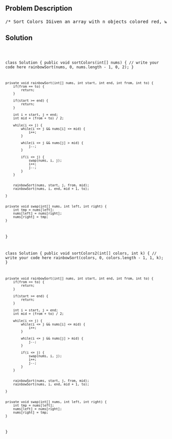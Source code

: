 <!--
<style>
  body { font-family: Arial, sans-serif; }
  .container { max-width: 700px; margin: 0 auto; padding: 10px; }
  .comment-block { background-color: #f9f9f9; padding: 10px; border-left: 5px solid #ccc; overflow-wrap: break-word; white-space: pre-wrap; }
  .code-block { background-color: #f4f4f4; padding: 10px; border: 1px solid #ddd; overflow-wrap: break-word; white-space: pre-wrap; }
</style>
-->

<div class='container'>
<h2>Problem Description</h2>
<div class='comment-block'>
<pre>
/* Sort Colors IGiven an array with n objects colored red, white or blue, sort them so that objects of the samecolor are adjacent,with the colors in the order red, white and blue.Here, we will use the integers 0, 1, and 2 to represent the color red, white, and blue respectively.ExampleGiven [1, 0, 1, 2], sort it in-place to [0, 1, 1, 2].*//*经典题型； Rainbow Sort， 其中套用了分区PartitionArray模板O(nlogk, k 是数值最大跨度), no extra memory!!!*/    /**     * @param nums: A list of integer which is 0, 1 or 2     * @return: nothing     *//* Sort Colors IIGiven an array of n objects with k different colors (numbered from 1 to k), sort them so thatobjects of the same color are adjacent,with the colors in the order 1, 2, ... k.NoticeYou are not suppose to use the library's sort function for this problem.k <= nExampleGiven colors=[3, 2, 2, 1, 4], k=4, your code should sort colors in-place to [1, 2, 2, 3, 4].ChallengeA rather straight forward solution is a two-pass algorithm using counting sort.That will cost O(k) extra memory. Can you do it without using extra memory?Same thing !!!O(nlogk, k 是数值最大跨度), no extra memory!!!*/    /**     * @param colors: A list of integer     * @param k: An integer     * @return: nothing     */</pre>
</div>

<h2>Solution</h2>
<div class='code-block'>
<pre><code class='language-java'>


class Solution {
    public void sortColors(int[] nums) {
        // write your code here
        rainbowSort(nums, 0, nums.length - 1, 0, 2);
    }
    
    private void rainbowSort(int[] nums, int start, int end, int from, int to) {
        if(from == to) {
            return;
        }
        
        if(start >= end) {
            return;
        }
        
        int i = start, j = end;
        int mid = (from + to) / 2;
        
        while(i <= j) {
            while(i <= j && nums[i] <= mid) {
                i++;
            }
            
            while(i <= j && nums[j] > mid) {
                j--;
            }
            
            if(i <= j) {
                swap(nums, i, j);
                i++;
                j--;
            }
        }
        
        
        rainbowSort(nums, start, j, from, mid);
        rainbowSort(nums, i, end, mid + 1, to);

    }
    
    
    private void swap(int[] nums, int left, int right) {
        int tmp = nums[left];
        nums[left] = nums[right];
        nums[right] = tmp;
    }
}


class Solution {
    public void sortColors2(int[] colors, int k) {
        // write your code here
        rainbowSort(colors, 0, colors.length - 1, 1, k);
    }
    
    private void rainbowSort(int[] nums, int start, int end, int from, int to) {
        if(from == to) {
            return;
        }
        
        if(start >= end) {
            return;
        }
        
        int i = start, j = end;
        int mid = (from + to) / 2;
        
        while(i <= j) {
            while(i <= j && nums[i] <= mid) {
                i++;
            }
            
            while(i <= j && nums[j] > mid) {
                j--;
            }
            
            if(i <= j) {
                swap(nums, i, j);
                i++;
                j--;
            }
        }
        
        
        rainbowSort(nums, start, j, from, mid);
        rainbowSort(nums, i, end, mid + 1, to);

    }
    
    
    private void swap(int[] nums, int left, int right) {
        int tmp = nums[left];
        nums[left] = nums[right];
        nums[right] = tmp;
    }
}

</code></pre>
</div>
</div>
